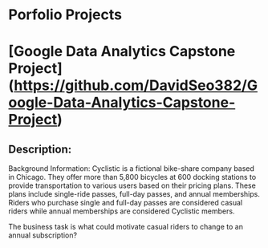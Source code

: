 # Porfolio Projects

# [Google Data Analytics Capstone Project] (https://github.com/DavidSeo382/Google-Data-Analytics-Capstone-Project)

## Description:
Background Information: Cyclistic is a fictional bike-share company based in Chicago. They offer more than 5,800 bicycles at 600 docking stations to provide transportation to various users based on their pricing plans. These plans include single-ride passes, full-day passes, and annual memberships. Riders who purchase single and full-day passes are considered casual riders while annual memberships are considered Cyclistic members. 

The business task is what could motivate casual riders to change to an annual subscription?

